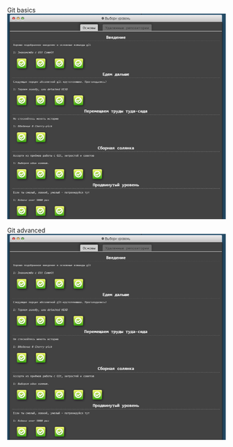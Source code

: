 Git basics
![Git basics tasks](https://github.com/Eugeneree/modsen_practice_git_course/blob/main/src/git_basics.png)

Git advanced
![Git advanced tasks](https://github.com/Eugeneree/modsen_practice_git_course/blob/main/src/git_basics.png)